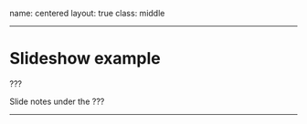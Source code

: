 name: centered
layout: true
class: middle

---

# Slideshow example

???

Slide notes under the ???

---
